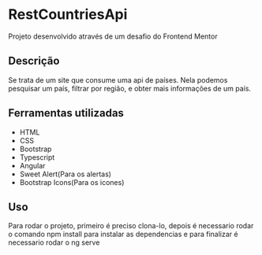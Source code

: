 # RestCountriesApi

Projeto desenvolvido através de um desafio do Frontend Mentor

## Descrição

Se trata de um site que consume uma api de países. Nela podemos pesquisar um país, filtrar por região, e obter mais informações de um país.

## Ferramentas utilizadas

- HTML
- CSS
- Bootstrap
- Typescript
- Angular
- Sweet Alert(Para os alertas)
- Bootstrap Icons(Para os icones)

## Uso

Para rodar o projeto, primeiro é preciso clona-lo, depois é necessario rodar o comando npm install para instalar as dependencias e para finalizar é necessario rodar o ng serve



